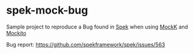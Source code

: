 # spek-mock-bug
Sample project to reproduce a Bug found in [Spek](https://spekframework.org/) when using [MockK](https://mockk.io/) and [Mockito](https://site.mockito.org/)

Bug report: https://github.com/spekframework/spek/issues/563
